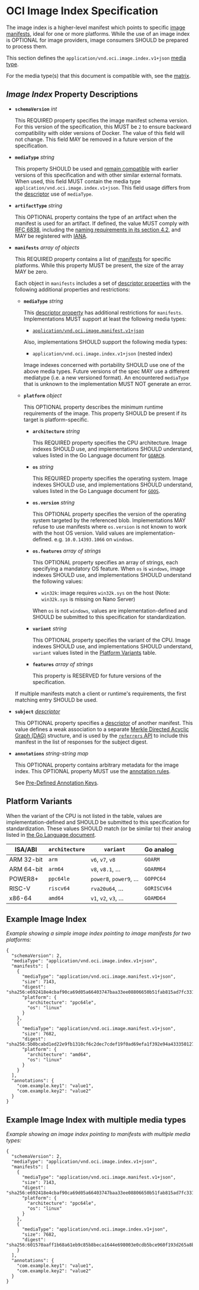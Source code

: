 # OCI Image Index Specification

The image index is a higher-level manifest which points to specific [image manifests](manifest.md), ideal for one or more platforms.
While the use of an image index is OPTIONAL for image providers, image consumers SHOULD be prepared to process them.

This section defines the `application/vnd.oci.image.index.v1+json` [media type](media-types.md).

For the media type(s) that this document is compatible with, see the [matrix][matrix].

## _Image Index_ Property Descriptions

- **`schemaVersion`** *int*

  This REQUIRED property specifies the image manifest schema version.
  For this version of the specification, this MUST be `2` to ensure backward compatibility with older versions of Docker.
  The value of this field will not change.
  This field MAY be removed in a future version of the specification.

- **`mediaType`** *string*

  This property SHOULD be used and [remain compatible][matrix] with earlier versions of this specification and with other similar external formats.
  When used, this field MUST contain the media type `application/vnd.oci.image.index.v1+json`.
  This field usage differs from the [descriptor](descriptor.md#properties) use of `mediaType`.

- **`artifactType`** *string*

  This OPTIONAL property contains the type of an artifact when the manifest is used for an artifact.
  If defined, the value MUST comply with [RFC 6838][rfc6838], including the [naming requirements in its section 4.2][rfc6838-s4.2], and MAY be registered with [IANA][iana].

- **`manifests`** *array of objects*

  This REQUIRED property contains a list of [manifests](manifest.md) for specific platforms.
  While this property MUST be present, the size of the array MAY be zero.

  Each object in `manifests` includes a set of [descriptor properties](descriptor.md#properties) with the following additional properties and restrictions:

  - **`mediaType`** *string*

    This [descriptor property](descriptor.md#properties) has additional restrictions for `manifests`.
    Implementations MUST support at least the following media types:

    - [`application/vnd.oci.image.manifest.v1+json`](manifest.md)

    Also, implementations SHOULD support the following media types:

    - `application/vnd.oci.image.index.v1+json` (nested index)

    Image indexes concerned with portability SHOULD use one of the above media types.
    Future versions of the spec MAY use a different mediatype (i.e. a new versioned format).
    An encountered `mediaType` that is unknown to the implementation MUST NOT generate an error.

  - **`platform`** *object*

    This OPTIONAL property describes the minimum runtime requirements of the image.
    This property SHOULD be present if its target is platform-specific.

    - **`architecture`** *string*

      This REQUIRED property specifies the CPU architecture.
      Image indexes SHOULD use, and implementations SHOULD understand, values listed in the Go Language document for [`GOARCH`][go-environment2].

    - **`os`** *string*

      This REQUIRED property specifies the operating system.
      Image indexes SHOULD use, and implementations SHOULD understand, values listed in the Go Language document for [`GOOS`][go-environment2].

    - **`os.version`** *string*

      This OPTIONAL property specifies the version of the operating system targeted by the referenced blob.
      Implementations MAY refuse to use manifests where `os.version` is not known to work with the host OS version.
      Valid values are implementation-defined. e.g. `10.0.14393.1066` on `windows`.

    - **`os.features`** *array of strings*

      This OPTIONAL property specifies an array of strings, each specifying a mandatory OS feature.
      When `os` is `windows`, image indexes SHOULD use, and implementations SHOULD understand the following values:

      - `win32k`: image requires `win32k.sys` on the host (Note: `win32k.sys` is missing on Nano Server)

      When `os` is not `windows`, values are implementation-defined and SHOULD be submitted to this specification for standardization.

    - **`variant`** *string*

      This OPTIONAL property specifies the variant of the CPU.
      Image indexes SHOULD use, and implementations SHOULD understand, `variant` values listed in the [Platform Variants](#platform-variants) table.

    - **`features`** *array of strings*

        This property is RESERVED for future versions of the specification.

  If multiple manifests match a client or runtime's requirements, the first matching entry SHOULD be used.

- **`subject`** *[descriptor](descriptor.md)*

    This OPTIONAL property specifies a [descriptor](descriptor.md) of another manifest.
    This value defines a weak association to a separate [Merkle Directed Acyclic Graph (DAG)][dag] structure, and is used by the [`referrers` API][referrers-api] to include this manifest in the list of responses for the subject digest.

- **`annotations`** *string-string map*

    This OPTIONAL property contains arbitrary metadata for the image index.
    This OPTIONAL property MUST use the [annotation rules](annotations.md#rules).

    See [Pre-Defined Annotation Keys](annotations.md#pre-defined-annotation-keys).

## Platform Variants

When the variant of the CPU is not listed in the table, values are implementation-defined and SHOULD be submitted to this specification for standardization.
These values SHOULD match (or be similar to) their analog listed in [the Go Language document][go-environment2].

| ISA/ABI    | `architecture` | `variant`             | Go analog   |
|------------|----------------|-----------------------|-------------|
| ARM 32-bit | `arm`          | `v6`, `v7`, `v8`      | `GOARM`     |
| ARM 64-bit | `arm64`        | `v8`, `v8.1`, …       | `GOARM64`   |
| POWER8+    | `ppc64le`      | `power8`, `power9`, … | `GOPPC64`   |
| RISC-V     | `riscv64`      | `rva20u64`, …         | `GORISCV64` |
| x86-64     | `amd64`        | `v1`, `v2`, `v3`, …   | `GOAMD64`   |

## Example Image Index

*Example showing a simple image index pointing to image manifests for two platforms:*

```json,title=Image%20Index&mediatype=application/vnd.oci.image.index.v1%2Bjson
{
  "schemaVersion": 2,
  "mediaType": "application/vnd.oci.image.index.v1+json",
  "manifests": [
    {
      "mediaType": "application/vnd.oci.image.manifest.v1+json",
      "size": 7143,
      "digest": "sha256:e692418e4cbaf90ca69d05a66403747baa33ee08806650b51fab815ad7fc331f",
      "platform": {
        "architecture": "ppc64le",
        "os": "linux"
      }
    },
    {
      "mediaType": "application/vnd.oci.image.manifest.v1+json",
      "size": 7682,
      "digest": "sha256:5b0bcabd1ed22e9fb1310cf6c2dec7cdef19f0ad69efa1f392e94a4333501270",
      "platform": {
        "architecture": "amd64",
        "os": "linux"
      }
    }
  ],
  "annotations": {
    "com.example.key1": "value1",
    "com.example.key2": "value2"
  }
}
```

## Example Image Index with multiple media types

*Example showing an image index pointing to manifests with multiple media types:*

```json,title=Image%20Index&mediatype=application/vnd.oci.image.index.v1%2Bjson
{
  "schemaVersion": 2,
  "mediaType": "application/vnd.oci.image.index.v1+json",
  "manifests": [
    {
      "mediaType": "application/vnd.oci.image.manifest.v1+json",
      "size": 7143,
      "digest": "sha256:e692418e4cbaf90ca69d05a66403747baa33ee08806650b51fab815ad7fc331f",
      "platform": {
        "architecture": "ppc64le",
        "os": "linux"
      }
    },
    {
      "mediaType": "application/vnd.oci.image.index.v1+json",
      "size": 7682,
      "digest": "sha256:601570aaff1b68a61eb9c85b8beca1644e698003e0cdb5bce960f193d265a8b7"
    }
  ],
  "annotations": {
    "com.example.key1": "value1",
    "com.example.key2": "value2"
  }
}
```

[dag]:             https://en.wikipedia.org/wiki/Merkle_tree
[go-environment2]: https://golang.org/doc/install/source#environment
[iana]:            https://www.iana.org/assignments/media-types/media-types.xhtml
[matrix]:          media-types.md#compatibility-matrix
[referrers-api]:   https://github.com/opencontainers/distribution-spec/blob/v1.1.1/spec.md#listing-referrers
[rfc6838]:         https://tools.ietf.org/html/rfc6838
[rfc6838-s4.2]:    https://tools.ietf.org/html/rfc6838#section-4.2
